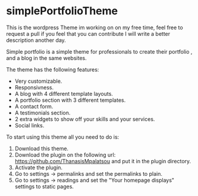 # simplePortfolioTheme

This is the wordpress Theme im working on on my free time, feel free to request a pull if you feel that you can contribute
I will write a better description another day.

Simple portfolio is a simple theme for professionals to create their portfolio , and a blog in the same websites.

The theme has the following features:

 - Very customizable.
 - Responsivness.
 - A blog with 4 different template layouts.
 - A portfolio section with 3 different templates.
 - A contact form.
 - A testimonials section.
 - 2 extra widgets to show off your skills and your services.
 - Social links.

 To start using this theme all you need to do is:

 1. Download this theme.
 2. Download the plugin on the following url: https://github.com/ThanasisMpalatsou and put it in the plugin directory.
 3. Activate the plugin.
 4. Go to settings -> permalinks and set the permalinks to plain.
 5. Go to settings -> readings and set the "Your homepage displays" settings to static pages.

